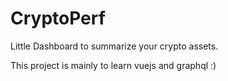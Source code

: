 # CryptoPerf
Little Dashboard to summarize your crypto assets.

This project is mainly to learn vuejs and graphql :)
